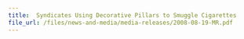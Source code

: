 ```yaml
---
title: 	Syndicates Using Decorative Pillars to Smuggle Cigarettes
file_url: /files/news-and-media/media-releases/2008-08-19-MR.pdf
---
```

